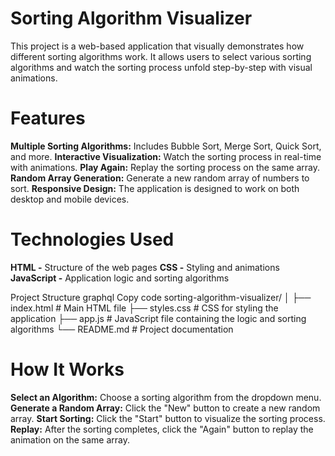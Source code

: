 # Sorting Algorithm Visualizer
This project is a web-based application that visually demonstrates how different sorting algorithms work. It allows users to select various sorting algorithms and watch the sorting process unfold step-by-step with visual animations.

# Features
**Multiple Sorting Algorithms:** Includes Bubble Sort, Merge Sort, Quick Sort, and more.
**Interactive Visualization:** Watch the sorting process in real-time with animations.
**Play Again:** Replay the sorting process on the same array.
**Random Array Generation:** Generate a new random array of numbers to sort.
**Responsive Design:** The application is designed to work on both desktop and mobile devices.

# Technologies Used
**HTML -** Structure of the web pages
**CSS -** Styling and animations
**JavaScript -** Application logic and sorting algorithms


Project Structure
graphql
Copy code
sorting-algorithm-visualizer/
│
├── index.html          # Main HTML file
├── styles.css          # CSS for styling the application
├── app.js              # JavaScript file containing the logic and sorting algorithms
└── README.md           # Project documentation


# How It Works
**Select an Algorithm:** Choose a sorting algorithm from the dropdown menu.
**Generate a Random Array:** Click the "New" button to create a new random array.
**Start Sorting:** Click the "Start" button to visualize the sorting process.
**Replay:** After the sorting completes, click the "Again" button to replay the animation on the same array.
